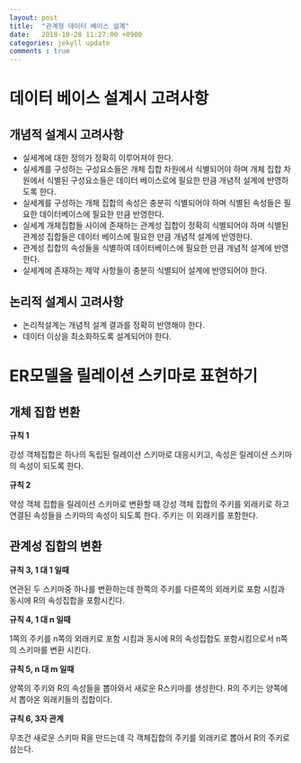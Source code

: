 ```yaml
---
layout: post
title:  "관계형 데이터 베이스 설계"
date:   2018-10-28 11:27:00 +0900
categories: jekyll update
comments : true
---
```


# 데이터 베이스 설계시 고려사항

## 개념적 설계시 고려사항

- 실세계에 대한 정의가 정확히 이루어져야 한다.
- 실세계를 구성하는 구성요소들은 개체 집합 차원에서 식별되어야 하며 개체 집합 차원에서 식별된 구성요소들은 데이터 베이스로에 필요한 만큼 개념적 설계에 반영하도록 한다.
- 실세계를 구성하는 개체 집합의 속성은 충분히 식별되어야 하며 식별된 속성들은 필요한 데이터베이스에 필요한 만큼 반영한다.
- 실세계 개체집합들 사이에 존재하는 관계성 집합이 정확히 식별되어야 하며 식별된 관계성 집합들은 데이터 베이스에 필요한 만큼 개념적 설계에 반영한다.
- 관계성 집합의 속성들을 식별하여 데이터베이스에 필요한 만큼 개념적 설계에 반영한다.
- 실세계에 존재하는 제약 사항들이 충분히 식별되어 설계에 반영되어야 한다.

## 논리적 설계시 고려사항

- 논리적설계는 개념적 설계 결과를 정확히 반영해야 한다.
- 데이터 이상을 최소화하도록 설계되어야 한다.

# ER모델을 릴레이션 스키마로 표현하기

## 개체 집합 변환

**규칙 1**

강성 객체집합은 하나의 독립된 릴레이션 스키마로 대응시키고, 속성은 릴레이션 스키마의 속성이 되도록 한다.

**규칙 2**

약성 객체 집합을 릴레이션 스키마로 변환할 때 강성 객체 집합의 주키를 외래키로 하고 연결된 속성들을 스키마의 속성이 되도록 한다. 주키는 이 외래키를 포함한다.

## 관계성 집합의 변환

**규칙 3, 1 대 1 일때**

연관된 두 스키마중 하나를 변환하는데 한쪽의 주키를 다른쪽의 외래키로 포함 시킴과 동시에 R의 속성집합을 포함시킨다.

**규칙 4, 1 대 n 일때**

1쪽의 주키를 n쪽의 외래키로 포함 시킴과 동시에 R의 속성집합도 포함시킴으로서 n쪽의 스키마를 변환 시킨다.

**규칙 5, n 대 m 일때**

양쪽의 주키와 R의 속성들을 뽑아와서 새로운 R스키마를 생성한다. R의 주키는 양쪽에서 뽑아온 외래키들의 집합이다.

**규칙 6, 3자 관계**

무조건 새로운 스키마 R을 만드는데 각 객체집합의 주키를 외래키로 뽑아서 R의 주키로 삼는다.

